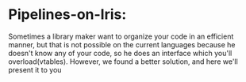 # Pipelines-on-Iris:

Sometimes a library maker want to organize your code in an efficient manner, but that is not possible on the current languages because he doesn't know any of your code, so he does an interface which you'll overload(vtables). However, we found a better solution, and here we'll present it to you
